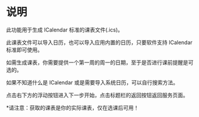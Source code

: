# 说明

此功能用于生成 ICalendar 标准的课表文件(.ics)。

此课表文件可以导入日历，也可以导入应用内置的日历，只要软件支持 ICalendar 标准即可使用。

如需生成课表，你需要提供一个第一周的周一的日期，至于是否进行课前提醒是可选的。

如果不知道什么是 ICalendar 或是需要导入系统日历，可以自行搜索方法。

点击右下方的浮动按钮进入下一步开始，点击标题栏的返回按钮返回服务页面。

*请注意：获取的课表是你的实际课表，仅在选课后可用！